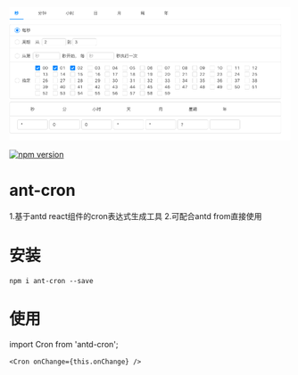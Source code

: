 ![./screenshot.png](./screenshot.png)

[![npm version](https://img.shields.io/npm/v/single-spa.svg?style=flat-square)](https://www.npmjs.org/package/antd-cron) 

# ant-cron
1.基于antd react组件的cron表达式生成工具
2.可配合antd from直接使用

# 安装
```
npm i ant-cron --save
```

# 使用
import Cron from 'antd-cron';
```
<Cron onChange={this.onChange} />
```

